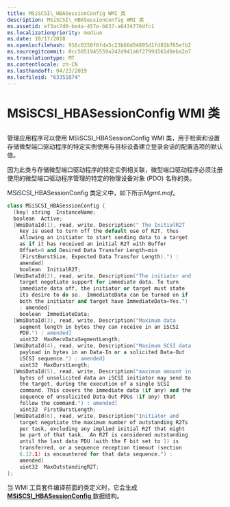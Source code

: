 ```yaml
---
title: MSiSCSI\_HBASessionConfig WMI 类
description: MSiSCSI\_HBASessionConfig WMI 类
ms.assetid: ef3ac7d0-be4a-457e-b837-a6434776dfc1
ms.localizationpriority: medium
ms.date: 10/17/2018
ms.openlocfilehash: 916c0350f6fda5c23b66d04895d1fd81b765efb2
ms.sourcegitcommit: 0cc5051945559a242d941a6f2799d161d8eba2a7
ms.translationtype: MT
ms.contentlocale: zh-CN
ms.lasthandoff: 04/23/2019
ms.locfileid: "63351874"
---
```

# <a name="msiscsihbasessionconfig-wmi-class"></a>MSiSCSI\_HBASessionConfig WMI 类


## <span id="ddk_msiscsi_hbasessionconfig_wmi_class_kr"></span><span id="DDK_MSISCSI_HBASESSIONCONFIG_WMI_CLASS_KR"></span>


管理应用程序可以使用 MSiSCSI\_HBASessionConfig WMI 类，用于检索和设置存储微型端口驱动程序的特定实例使用与目标设备建立登录会话的配置选项的默认值。

因为此类与存储微型端口驱动程序的特定实例相关联，微型端口驱动程序必须注册使用的微型端口驱动程序管理的特定的物理设备对象 (PDO) 名称的类。

MSiSCSI\_HBASessionConfig 类定义中，如下所示*Mgmt.mof*。

```cpp
class MSiSCSI_HBASessionConfig {
  [key] string  InstanceName;
  boolean  Active;
  [WmiDataId(1), read, write, Description(" The InitialR2T
    key is used to turn off the default use of R2T, thus
    allowing an initiator to start sending data to a target
    as if it has received an initial R2T with Buffer
    Offset=0 and Desired Data Transfer Length=min
    (FirstBurstSize, Expected Data Transfer Length).") :
    amended] 
    boolean  InitialR2T;
  [WmiDataId(2), read, write, Description("The initiator and
    target negotiate support for immediate data. To turn
    immediate data off, the initiator or target must state
    its desire to do so.  ImmediateData can be turned on if
    both the initiator and target have ImmediateData=Yes.")
    : amended]
    boolean  ImmediateData;
  [WmiDataId(3), read, write, Description("Maximum data
    segment length in bytes they can receive in an iSCSI
    PDU.") : amended] 
    uint32  MaxRecvDataSegmentLength;
  [WmiDataId(4), read, write, Description("Maximum SCSI data
    payload in bytes in an Data-In or a solicited Data-Out
    iSCSI sequence.") : amended]
    uint32  MaxBurstLength;
  [WmiDataId(5), read, write, Description("maximum amount in
    bytes of unsolicited data an iSCSI initiator may send to
    the target, during the execution of a single SCSI
    command. This covers the immediate data (if any) and the
    sequence of unsolicited Data-Out PDUs (if any) that
    follow the command.") : amended]
    uint32  FirstBurstLength;
  [WmiDataId(6), read, write, Description("Initiator and
    target negotiate the maximum number of outstanding R2Ts
    per task, excluding any implied initial R2T that might
    be part of that task.  An R2T is considered outstanding
    until the last data PDU (with the F bit set to 1) is
    transferred, or a sequence reception timeout (section
    6.12.1) is encountered for that data sequence.") :
    amended]
    uint32  MaxOutstandingR2T;
};
```

当 WMI 工具套件编译前面的类定义时，它会生成[ **MSiSCSI\_HBASessionConfig** ](https://msdn.microsoft.com/library/windows/hardware/ff563021)数据结构。

 

 





